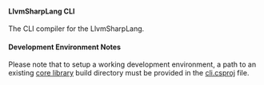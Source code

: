 #### LlvmSharpLang CLI

The CLI compiler for the LlvmSharpLang.

#### Development Environment Notes

Please note that to setup a working development environment, a path to an existing [core library](https://github.com/llvmsharplang/llvm-sharp-lang) build directory must be provided in the [cli.csproj](https://github.com/llvmsharplang/cli/blob/master/cli.csproj) file.
